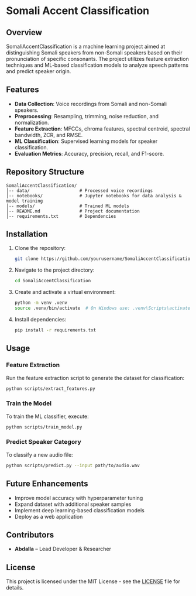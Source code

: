# Somali Accent Classification

## Overview
SomaliAccentClassification is a machine learning project aimed at distinguishing Somali speakers from non-Somali speakers based on their pronunciation of specific consonants. The project utilizes feature extraction techniques and ML-based classification models to analyze speech patterns and predict speaker origin.

## Features
- **Data Collection**: Voice recordings from Somali and non-Somali speakers.
- **Preprocessing**: Resampling, trimming, noise reduction, and normalization.
- **Feature Extraction**: MFCCs, chroma features, spectral centroid, spectral bandwidth, ZCR, and RMSE.
- **ML Classification**: Supervised learning models for speaker classification.
- **Evaluation Metrics**: Accuracy, precision, recall, and F1-score.

## Repository Structure
```
SomaliAccentClassification/
│-- data/                   # Processed voice recordings
│-- notebooks/              # Jupyter notebooks for data analysis & model training
│-- models/                 # Trained ML models
│-- README.md               # Project documentation
│-- requirements.txt        # Dependencies
```

## Installation
1. Clone the repository:
   ```bash
   git clone https://github.com/yourusername/SomaliAccentClassification.git
   ```
2. Navigate to the project directory:
   ```bash
   cd SomaliAccentClassification
   ```
3. Create and activate a virtual environment:
   ```bash
   python -m venv .venv
   source .venv/bin/activate  # On Windows use: .venv\Scripts\activate
   ```
4. Install dependencies:
   ```bash
   pip install -r requirements.txt
   ```

## Usage
### Feature Extraction
Run the feature extraction script to generate the dataset for classification:
```bash
python scripts/extract_features.py
```

### Train the Model
To train the ML classifier, execute:
```bash
python scripts/train_model.py
```

### Predict Speaker Category
To classify a new audio file:
```bash
python scripts/predict.py --input path/to/audio.wav
```

## Future Enhancements
- Improve model accuracy with hyperparameter tuning
- Expand dataset with additional speaker samples
- Implement deep learning-based classification models
- Deploy as a web application

## Contributors
- **Abdalla** – Lead Developer & Researcher

## License
This project is licensed under the MIT License - see the [LICENSE](LICENSE) file for details.

